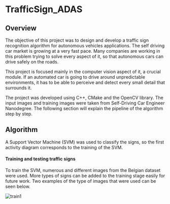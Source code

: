 # TrafficSign_ADAS
## Overview
The objective of this project was to design and develop a traffic sign recognition algorithm  for autonomous vehicles applications. The self driving car market is growing at a very fast pace. Many companies are working in this problem trying to solve every aspect of it, so that autonomous cars can drive safely on the roads.

This project is focused mainly in the computer vision aspect of it, a crucial module. If an automated car is going to drive around unpredictable environments, it has to be able to perceive and detect every small detail that surrounds it.

The project was developed using C++, CMake and the OpenCV library. The input images and training images were taken from Self-Driving Car Engineer Nanodegree. The following section will explain the pipeline of the algorithm step by step.

## Algorithm
A Support Vector Machine (SVM) was used to classify the signs, so the first activity diagram corresponds to the training of the SVM.

#### Training and testing traffic signs
 To train the SVM, numerous and different images from the Belgian dataset were used. More types of signs can be added to the training stage easily for future work. Two examples of the type of images that were used can be seen below.

 ![train1]()